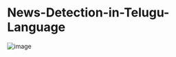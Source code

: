 # News-Detection-in-Telugu-Language
![image](https://github.com/user-attachments/assets/a5144965-bc6d-434f-a128-d9cebd9cb459)
